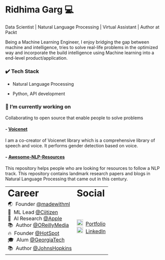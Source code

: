 # Ridhima Garg :computer:

Data Scientist | Natural Language Processing | Virtual Assistant | Author at Packt

Being a Machine Learning Engineer, I enjoy bridging the gap between machine and intelligence, tries to solve real-life problems in the optimized way and incorporate the build intelligence using Machine learning into a end-level product/application.

### :heavy_check_mark: Tech Stack 

- Natural Language Processing

- Python, API development

### 🔭 I’m currently working on 

Collaborating to open source that enable people to solve problems

#### - [Voicenet](https://github.com/Robofied/Voicenet)

I am a co-creator of Voicenet library which is a comprehensive library of speech and voice. It performs gender detection based on voice.

#### - [Awesome-NLP-Resources](https://github.com/Robofied/Awesome-NLP-Resources)

This repository helps people who are looking for resources to follow a NLP track. This repository contains landmark research papers and blogs in Natural Language Processing that came out in this century.

<table border="0">
 <tr>
    <td><b style="font-size:30px">Career</b></td>
    <td><b style="font-size:30px">Social</b></td>
 </tr>
 <tr>
   <td>
     🌏 &nbsp;Founder <a href="https://madewithml.com/" target="_blank">@madewithml</a><br>
     🏥 &nbsp;ML Lead <a href="http://ciitizen.com/" target="_blank">@Ciitizen</a><br>
     🔬 &nbsp;AI Research <a href="http://apple.com/" target="_blank">@Apple</a><br>
     📚 &nbsp;Author <a href="https://www.oreilly.com/" target="_blank">@OReillyMedia</a><br>
     🔥 &nbsp;Founder <a href="https://twitter.com/HotSpotRide" target="_blank">@HotSpot</a><br>
     🎓 &nbsp;Alum <a href="http://gatech.edu/" target="_blank">@GeorgiaTech</a><br>
     📚 &nbsp;Author <a href="http://jhu.edu/" target="_blank">@JohnsHopkins</a><br>
   </td>
   <td>
     <img width="20" src="https://goku.me/static/img/goku_circle.png"> &nbsp;<a href="https://ridhimagarg.github.io/index.html" target="_blank">Portfolio</a><br>
     <img width="20" src="https://avatars3.githubusercontent.com/u/357098?s=200&v=4"> &nbsp;<a href="https://www.linkedin.com/in/ridhima-garg/" target="_blank">LinkedIn</a><br>
   </td>
 </tr>
</table>
<!--
**ridhimagarg/ridhimagarg** is a ✨ _special_ ✨ repository because its `README.md` (this file) appears on your GitHub profile.

Here are some ideas to get you started:

- 🔭 I’m currently working on ...
- 🌱 I’m currently learning ...
- 👯 I’m looking to collaborate on ...
- 🤔 I’m looking for help with ...
- 💬 Ask me about ...
- 📫 How to reach me: ...
- 😄 Pronouns: ...
- ⚡ Fun fact: ...
-->
